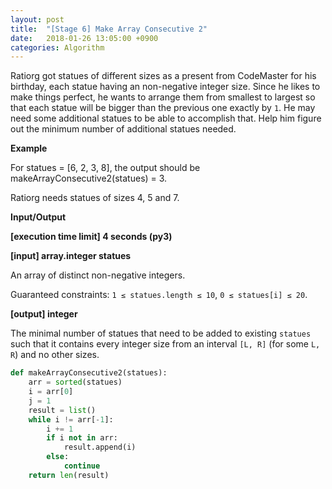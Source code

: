 ```yaml
---
layout: post
title:  "[Stage 6] Make Array Consecutive 2"
date:   2018-01-26 13:05:00 +0900
categories: Algorithm
---
```


Ratiorg got statues of different sizes as a present from CodeMaster for his birthday, each statue having an non-negative integer size. Since he likes to make things perfect, he wants to arrange them from smallest to largest so that each statue will be bigger than the previous one exactly by `1`. He may need some additional statues to be able to accomplish that. Help him figure out the minimum number of additional statues needed.

**Example**

For statues = [6, 2, 3, 8], the output should be
makeArrayConsecutive2(statues) = 3.

Ratiorg needs statues of sizes 4, 5 and 7.

**Input/Output**

**[execution time limit] 4 seconds (py3)**

**[input] array.integer statues**

An array of distinct non-negative integers.

Guaranteed constraints:
`1 ≤ statues.length ≤ 10`,
`0 ≤ statues[i] ≤ 20`.

**[output] integer**

The minimal number of statues that need to be added to existing `statues` such that it contains every integer size from an interval `[L, R]` (for some `L, R`) and no other sizes.


```python
def makeArrayConsecutive2(statues):
    arr = sorted(statues)
    i = arr[0]
    j = 1
    result = list()
    while i != arr[-1]:
        i += 1
        if i not in arr:
            result.append(i)
        else:
            continue
    return len(result)
```

